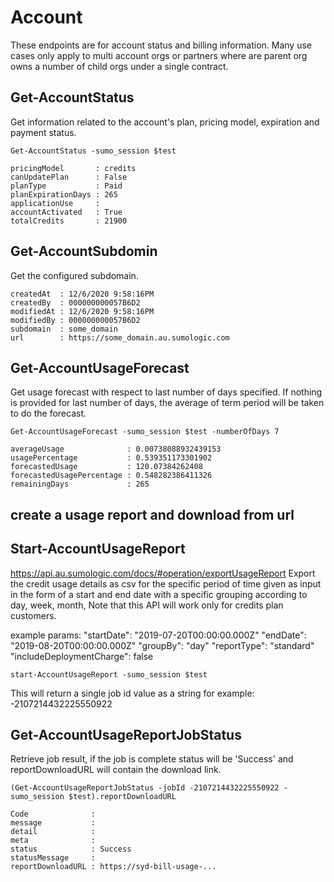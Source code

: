 # Account

These endpoints are for account status and billing information. Many use cases only apply to multi account orgs or partners where are parent org owns a number of child orgs under a single contract.

## Get-AccountStatus
Get information related to the account's plan, pricing model, expiration and payment status.

```
Get-AccountStatus -sumo_session $test
```

```
pricingModel       : credits
canUpdatePlan      : False
planType           : Paid
planExpirationDays : 265
applicationUse     : 
accountActivated   : True
totalCredits       : 21900
```


## Get-AccountSubdomin
Get the configured subdomain.

```
createdAt  : 12/6/2020 9:58:16PM
createdBy  : 000000000057B6D2
modifiedAt : 12/6/2020 9:58:16PM
modifiedBy : 000000000057B6D2
subdomain  : some_domain
url        : https://some_domain.au.sumologic.com
```

## Get-AccountUsageForecast
Get usage forecast with respect to last number of days specified. If nothing is provided for last number of days, the average of term period will be taken to do the forecast.

```
Get-AccountUsageForecast -sumo_session $test -numberOfDays 7
```

```
averageUsage              : 0.00738088932439153
usagePercentage           : 0.539351173301902
forecastedUsage           : 120.07384262408
forecastedUsagePercentage : 0.548282386411326
remainingDays             : 265
```

## create a usage report and download from url

## Start-AccountUsageReport
https://api.au.sumologic.com/docs/#operation/exportUsageReport
Export the credit usage details as csv for the specific period of time given as input in the form of a start and end date with a specific grouping according to day, week, month, Note that this API will work only for credits plan customers.

example params:
"startDate": "2019-07-20T00:00:00.000Z"
"endDate": "2019-08-20T00:00:00.000Z"
"groupBy": "day"
"reportType": "standard"
"includeDeploymentCharge": false

```
start-AccountUsageReport -sumo_session $test
```

This will return a single job id value as a string for example:
-2107214432225550922 

## Get-AccountUsageReportJobStatus
Retrieve job result, if the job is complete status will be 'Success' and reportDownloadURL will contain the download link.


```
(Get-AccountUsageReportJobStatus -jobId -2107214432225550922 -sumo_session $test).reportDownloadURL
```

```
Code              : 
message           : 
detail            : 
meta              : 
status            : Success
statusMessage     : 
reportDownloadURL : https://syd-bill-usage-...
```